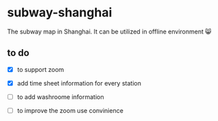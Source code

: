# subway-shanghai
The subway map in Shanghai. It can be utilized in offline environment :smile_cat:

## to do    

- [x] to support zoom
- [x] add time sheet information for every station
- [ ] to add washroome information
- [ ] to improve the zoom use convinience



